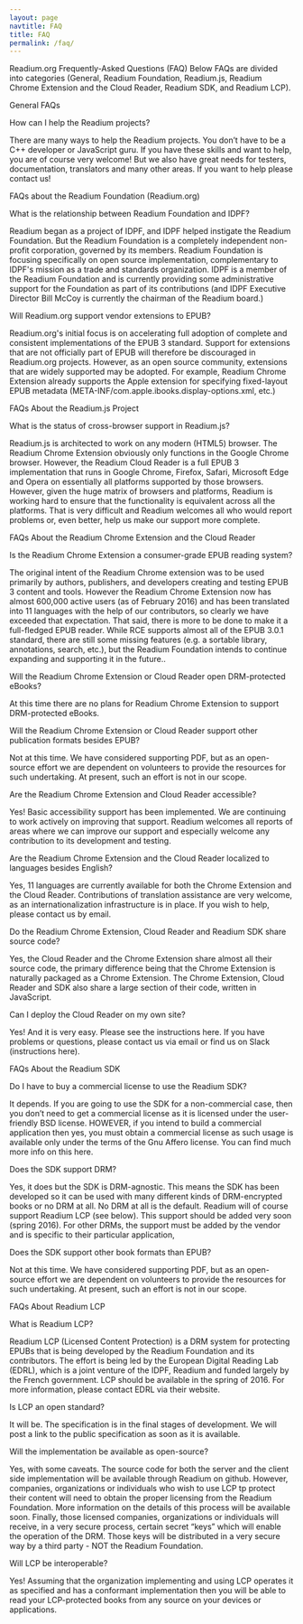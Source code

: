 ```yaml
---
layout: page
navtitle: FAQ
title: FAQ
permalink: /faq/
---
```


Readium.org Frequently-Asked Questions (FAQ)
Below FAQs are divided into categories (General, Readium Foundation, Readium.js, Readium Chrome Extension and the Cloud Reader, Readium SDK, and Readium LCP).

General FAQs

How can I help the Readium projects?

There are many ways to help the Readium projects. You don’t have to be a C++ developer or JavaScript guru.  If you have these skills and want to help, you are of course very welcome!  But we also have great needs for testers, documentation, translators and many other areas.  If you want to help please contact us!

 

FAQs about the Readium Foundation (Readium.org)

What is the relationship between Readium Foundation and IDPF?

Readium began as a project of IDPF, and IDPF helped instigate the Readium Foundation. But the Readium Foundation is a completely independent non-profit corporation, governed by its members. Readium Foundation is focusing specifically on open source implementation, complementary to IDPF's mission as a trade and standards organization. IDPF is a member of the Readium Foundation and is currently providing some administrative support for the Foundation as part of its contributions (and IDPF Executive Director Bill McCoy is currently the chairman of the Readium board.)

Will Readium.org support vendor extensions to EPUB?

Readium.org's initial focus is on accelerating full adoption of complete and consistent implementations of the EPUB 3 standard. Support for extensions that are not officially part of EPUB will therefore be discouraged in Readium.org projects. However, as an open source community, extensions that are widely supported may be adopted. For example, Readium Chrome Extension already supports the Apple extension for specifying fixed-layout EPUB metadata (META-INF/com.apple.ibooks.display-options.xml, etc.)

 

FAQs About the Readium.js Project

What is the status of cross-browser support in Readium.js?

Readium.js is architected to work on any modern (HTML5) browser. The Readium Chrome Extension obviously only functions in the Google Chrome browser. However, the Readium Cloud Reader is a full EPUB 3 implementation that runs in Google Chrome, Firefox, Safari, Microsoft Edge and Opera on essentially all platforms supported by those browsers.  However, given the huge matrix of browsers and platforms, Readium is working hard to ensure that the functionality is equivalent across all the platforms.  That is very difficult and Readium welcomes all who would report problems or, even better, help us make our support more complete.

 

FAQs About the Readium Chrome Extension and the Cloud Reader

Is the Readium Chrome Extension a consumer-grade EPUB reading system?

The original intent of the Readium Chrome extension was  to be used primarily by authors, publishers, and developers creating and testing EPUB 3 content and tools. However the Readium Chrome Extension now has almost 600,000 active users (as of February 2016) and has been translated into 11 languages with the help of our contributors, so clearly we have exceeded that expectation.  That said, there is more to be done to make it a full-fledged EPUB reader.  While RCE supports almost all of the EPUB 3.0.1 standard, there are still some missing features (e.g. a sortable library, annotations, search, etc.), but  the Readium Foundation intends to continue expanding and supporting it in the future..

Will the Readium Chrome Extension or Cloud Reader open DRM-protected eBooks?

At this time there are no plans for Readium Chrome Extension to support DRM-protected eBooks.

Will the Readium Chrome Extension or Cloud Reader support other publication formats besides EPUB?

Not at this time. We have considered supporting PDF, but as an open-source effort we are dependent on volunteers to provide the resources for such undertaking.  At present, such an effort is not in our scope.

Are the Readium Chrome Extension and Cloud Reader accessible?

Yes! Basic accessibility support has been implemented.  We are continuing to work actively on improving that support.  Readium welcomes all reports of areas where we can improve our support and especially welcome any contribution to its development and testing.

Are the Readium Chrome Extension and the Cloud Reader localized to languages besides English?

Yes, 11 languages are currently available for both the Chrome Extension and the Cloud Reader. Contributions of translation assistance are very welcome, as an internationalization infrastructure is in place.  If you wish to help, please contact us by email.

Do the Readium Chrome Extension, Cloud Reader and Readium SDK share source code?

Yes, the Cloud Reader and the Chrome Extension share almost all their source code, the primary difference being that the Chrome Extension is naturally packaged as a Chrome Extension. The Chrome Extension, Cloud Reader and SDK also share a large section of their code, written in JavaScript.

Can I deploy the Cloud Reader on my own site?

Yes!  And it is very easy.  Please see the instructions here.  If you have problems or questions, please contact us via email or find us on Slack (instructions here).

 

FAQs About the Readium SDK

Do I have to buy a commercial license to use the Readium SDK?

It depends. If you are going to use the SDK for a non-commercial case, then you don’t need to get a commercial license as it is licensed under the user-friendly BSD license.  HOWEVER, if you intend to build a commercial application then yes, you must obtain a commercial license as such usage is available only under the terms of the Gnu Affero license. You can find much more info on this here.

Does the SDK support DRM?

Yes, it does but the SDK is DRM-agnostic. This means the SDK has been developed so it can be used with many different kinds of DRM-encrypted books or no DRM at all.  No DRM at all is the default.  Readium will of course support Readium LCP (see below).  This support should be added very soon (spring 2016). For other DRMs, the support must be added by the vendor and is specific to their particular application,

Does the SDK support other book formats than EPUB?

Not at this time. We have considered supporting PDF, but as an open-source effort we are dependent on volunteers to provide the resources for such undertaking.  At present, such an effort is not in our scope.

 

FAQs About Readium LCP

What is Readium LCP?

Readium LCP (Licensed Content Protection) is a DRM system for protecting EPUBs that is being developed by the Readium Foundation and its contributors.  The effort is being led by the European Digital Reading Lab (EDRL), which is a joint venture of the IDPF, Readium and funded largely by the French government. LCP should be available in the spring of 2016.  For more information, please contact EDRL via their website.

Is LCP an open standard?

It will be.  The specification is in the final stages of development.  We will post a link to the public specification as soon as it is available.

Will the implementation be available as open-source?

Yes, with some caveats.  The source code for both the server and the client side implementation will be available through Readium on github.  However, companies, organizations or individuals who wish to use LCP tp protect their content will need to obtain the proper licensing from the Readium Foundation. More information on the details of this process will be available soon. Finally, those licensed companies, organizations or individuals will receive, in a very secure process, certain secret “keys” which will enable the operation of the DRM.  Those keys will be distributed in a very secure way by a third party - NOT the Readium Foundation.

Will LCP be interoperable?

Yes!  Assuming that the organization implementing and using LCP operates it as specified and has a conformant implementation then you will be able to read your LCP-protected books from any source on your devices or applications.